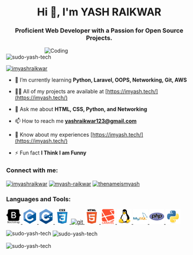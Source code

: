<h1 align="center">Hi 👋, I'm YASH RAIKWAR</h1>
<h3 align="center">Proficient Web Developer with a Passion for Open Source Projects.</h3>
<img align="right" alt="Coding" width="400" src="https://images.app.goo.gl/MJ2swa6WAo26XAz78"> 

<p align="left"> <img src="https://komarev.com/ghpvc/?username=sudo-yash-tech&label=Profile%20views&color=0e75b6&style=flat" alt="sudo-yash-tech" /> </p>

<p align="left"> <a href="https://twitter.com/imyashraikwar" target="blank"><img src="https://img.shields.io/twitter/follow/imyashraikwar?logo=twitter&style=for-the-badge" alt="imyashraikwar" /></a> </p>

- 🌱 I’m currently learning **Python, Laravel, OOPS, Networking, Git, AWS**

- 👨‍💻 All of my projects are available at [https://imyash.tech/](https://imyash.tech/)

- 💬 Ask me about **HTML, CSS, Python, and Networking**

- 📫 How to reach me **yashraikwar123@gmail.com**

- 📄 Know about my experiences [https://imyash.tech/](https://imyash.tech/)

- ⚡ Fun fact **I Think I am Funny**

<h3 align="left">Connect with me:</h3>
<p align="left">
<a href="https://twitter.com/imyashraikwar" target="blank"><img align="center" src="https://raw.githubusercontent.com/rahuldkjain/github-profile-readme-generator/master/src/images/icons/Social/twitter.svg" alt="imyashraikwar" height="30" width="40" /></a>
<a href="https://linkedin.com/in/myash-raikwar" target="blank"><img align="center" src="https://raw.githubusercontent.com/rahuldkjain/github-profile-readme-generator/master/src/images/icons/Social/linked-in-alt.svg" alt="myash-raikwar" height="30" width="40" /></a>
<a href="https://instagram.com/thenameismyash" target="blank"><img align="center" src="https://raw.githubusercontent.com/rahuldkjain/github-profile-readme-generator/master/src/images/icons/Social/instagram.svg" alt="thenameismyash" height="30" width="40" /></a>
</p>

<h3 align="left">Languages and Tools:</h3>
<p align="left"> <a href="https://getbootstrap.com" target="_blank" rel="noreferrer"> <img src="https://raw.githubusercontent.com/devicons/devicon/master/icons/bootstrap/bootstrap-plain-wordmark.svg" alt="bootstrap" width="40" height="40"/> </a> <a href="https://www.cprogramming.com/" target="_blank" rel="noreferrer"> <img src="https://raw.githubusercontent.com/devicons/devicon/master/icons/c/c-original.svg" alt="c" width="40" height="40"/> </a> <a href="https://www.w3schools.com/cpp/" target="_blank" rel="noreferrer"> <img src="https://raw.githubusercontent.com/devicons/devicon/master/icons/cplusplus/cplusplus-original.svg" alt="cplusplus" width="40" height="40"/> </a> <a href="https://www.w3schools.com/css/" target="_blank" rel="noreferrer"> <img src="https://raw.githubusercontent.com/devicons/devicon/master/icons/css3/css3-original-wordmark.svg" alt="css3" width="40" height="40"/> </a> <a href="https://git-scm.com/" target="_blank" rel="noreferrer"> <img src="https://www.vectorlogo.zone/logos/git-scm/git-scm-icon.svg" alt="git" width="40" height="40"/> </a> <a href="https://www.w3.org/html/" target="_blank" rel="noreferrer"> <img src="https://raw.githubusercontent.com/devicons/devicon/master/icons/html5/html5-original-wordmark.svg" alt="html5" width="40" height="40"/> </a> <a href="https://laravel.com/" target="_blank" rel="noreferrer"> <img src="https://raw.githubusercontent.com/devicons/devicon/master/icons/laravel/laravel-plain-wordmark.svg" alt="laravel" width="40" height="40"/> </a> <a href="https://www.linux.org/" target="_blank" rel="noreferrer"> <img src="https://raw.githubusercontent.com/devicons/devicon/master/icons/linux/linux-original.svg" alt="linux" width="40" height="40"/> </a> <a href="https://www.mysql.com/" target="_blank" rel="noreferrer"> <img src="https://raw.githubusercontent.com/devicons/devicon/master/icons/mysql/mysql-original-wordmark.svg" alt="mysql" width="40" height="40"/> </a> <a href="https://www.php.net" target="_blank" rel="noreferrer"> <img src="https://raw.githubusercontent.com/devicons/devicon/master/icons/php/php-original.svg" alt="php" width="40" height="40"/> </a> <a href="https://www.python.org" target="_blank" rel="noreferrer"> <img src="https://raw.githubusercontent.com/devicons/devicon/master/icons/python/python-original.svg" alt="python" width="40" height="40"/> </a> </p>

<p><img align="left" src="https://github-readme-stats.vercel.app/api/top-langs?username=sudo-yash-tech&show_icons=true&locale=en&layout=compact" alt="sudo-yash-tech" /></p>

<p>&nbsp;<img align="center" src="https://github-readme-stats.vercel.app/api?username=sudo-yash-tech&show_icons=true&locale=en" alt="sudo-yash-tech" /></p>

<p><img align="center" src="https://github-readme-streak-stats.herokuapp.com/?user=sudo-yash-tech&" alt="sudo-yash-tech" /></p>
